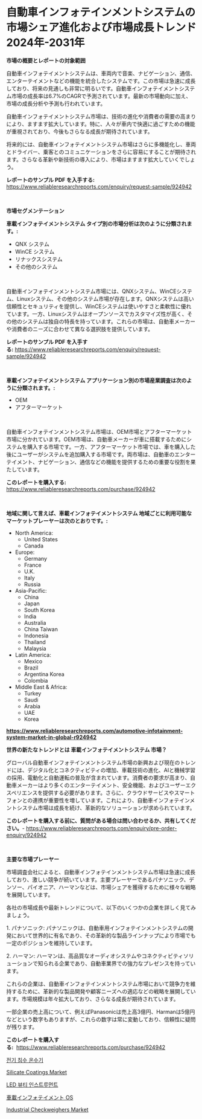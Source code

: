<p><h1>自動車インフォテインメントシステムの市場シェア進化および市場成長トレンド2024年-2031年</h1></p><p><strong>市場の概要とレポートの対象範囲</strong></p>
<p><p>自動車インフォテイメントシステムは、車両内で音楽、ナビゲーション、通信、エンターテイメントなどの機能を統合したシステムです。この市場は急速に成長しており、将来の見通しも非常に明るいです。自動車インフォテイメントシステム市場の成長率は6.7%のCAGRで予測されています。最新の市場動向に加え、市場の成長分析や予測も行われています。</p><p>自動車インフォテイメントシステム市場は、技術の進化や消費者の需要の高まりにより、ますます拡大しています。特に、人々が車内で快適に過ごすための機能が重視されており、今後もさらなる成長が期待されています。</p><p>将来的には、自動車インフォテイメントシステム市場はさらに多機能化し、車両とドライバー、乗客とのコミュニケーションをさらに容易にすることが期待されます。さらなる革新や新技術の導入により、市場はますます拡大していくでしょう。</p></p>
<p><strong>レポートのサンプル PDF を入手する:</strong> <a href="https://www.reliableresearchreports.com/enquiry/request-sample/924942">https://www.reliableresearchreports.com/enquiry/request-sample/924942</a></p>
<p>&nbsp;</p>
<p><strong>市場セグメンテーション</strong></p>
<p><strong>車載インフォテイメントシステム タイプ別の市場分析は次のように分類されます。:</strong></p>
<p><ul><li>QNX システム</li><li>WinCE システム</li><li>リナックスシステム</li><li>その他のシステム</li></ul></p>
<p>&nbsp;</p>
<p><p>自動車インフォテインメントシステム市場には、QNXシステム、WinCEシステム、Linuxシステム、その他のシステム市場が存在します。QNXシステムは高い信頼性とセキュリティを提供し、WinCEシステムは使いやすさと柔軟性に優れています。一方、Linuxシステムはオープンソースでカスタマイズ性が高く、その他のシステムは独自の特長を持っています。これらの市場は、自動車メーカーや消費者のニーズに合わせて異なる選択肢を提供しています。</p></p>
<p><strong>レポートのサンプル PDF を入手する:</strong>&nbsp;<a href="https://www.reliableresearchreports.com/enquiry/request-sample/924942">https://www.reliableresearchreports.com/enquiry/request-sample/924942</a></p>
<p>&nbsp;</p>
<p><strong> 車載インフォテイメントシステム アプリケーション別の市場産業調査は次のように分類されます。:</strong></p>
<p><ul><li>OEM</li><li>アフターマーケット</li></ul></p>
<p>&nbsp;</p>
<p><p>自動車インフォテインメントシステム市場は、OEM市場とアフターマーケット市場に分かれています。OEM市場は、自動車メーカーが車に搭載するためにシステムを購入する市場です。一方、アフターマーケット市場では、車を購入した後にユーザーがシステムを追加購入する市場です。両市場は、自動車のエンターテイメント、ナビゲーション、通信などの機能を提供するための重要な役割を果たしています。</p></p>
<p><strong>このレポートを購入する:</strong>&nbsp; <a href="https://www.reliableresearchreports.com/purchase/924942">https://www.reliableresearchreports.com/purchase/924942</a></p>
<p>&nbsp;</p>
<p><strong>地域に関して言えば、車載インフォテイメントシステム 地域ごとに利用可能なマーケットプレーヤーは次のとおりです。:</strong></p>
<p><ul>
    <li>
        North America:
        <ul>
            <li>United States</li>
            <li>Canada</li>
        </ul>
    </li>
    <li>
        Europe:
        <ul>
            <li>Germany</li>
            <li>France</li>
            <li>U.K.</li>
            <li>Italy</li>
            <li>Russia</li>
        </ul>
    </li>
    <li>
        Asia-Pacific:
        <ul>
            <li>China</li>
            <li>Japan</li>
            <li>South Korea</li>
            <li>India</li>
            <li>Australia</li>
            <li>China Taiwan</li>
            <li>Indonesia</li>
            <li>Thailand</li>
            <li>Malaysia</li>
        </ul>
    </li>
    <li>
        Latin America:
        <ul>
            <li>Mexico</li>
            <li>Brazil</li>
            <li>Argentina Korea</li>
            <li>Colombia</li>
        </ul>
    </li>
    <li>
        Middle East & Africa:
        <ul>
            <li>Turkey</li>
            <li>Saudi</li>
            <li>Arabia</li>
            <li>UAE</li>
            <li>Korea</li>
        </ul>
    </li>
    </ul></p>
<p><strong><a href="https://www.reliableresearchreports.com/automotive-infotainment-system-market-in-global-r924942">https://www.reliableresearchreports.com/automotive-infotainment-system-market-in-global-r924942</a></strong>&nbsp;</p>
<p><strong>世界の新たなトレンドとは 車載インフォテイメントシステム 市場？</strong></p>
<p><p>グローバル自動車インフォテインメントシステム市場の新興および現在のトレンドには、デジタル化とコネクティビティの増加、車載技術の進化、AIと機械学習の採用、電動化と自動運転の普及が含まれています。消費者の要求が高まり、自動車メーカーはより多くのエンターテイメント、安全機能、およびユーザーエクスペリエンスを提供する必要があります。さらに、クラウドサービスやスマートフォンとの連携が重要性を増しています。これにより、自動車インフォテインメントシステム市場は成長を続け、革新的なソリューションが求められています。</p></p>
<p><strong>このレポートを購入する前に、質問がある場合は問い合わせるか、共有してください。</strong>- <a href="https://www.reliableresearchreports.com/enquiry/pre-order-enquiry/924942">https://www.reliableresearchreports.com/enquiry/pre-order-enquiry/924942</a></p>
<p>&nbsp;</p>
<p><strong>主要な市場プレーヤー</strong></p>
<p><p>市場調査会社によると、自動車インフォテインメントシステム市場は急速に成長しており、激しい競争が続いています。主要プレーヤーであるパナソニック、デンソー、パイオニア、ハーマンなどは、市場シェアを獲得するために様々な戦略を展開しています。</p><p>各社の市場成長や最新トレンドについて、以下のいくつかの企業を詳しく見てみましょう。</p><p>1. パナソニック: パナソニックは、自動車用インフォテインメントシステムの開発において世界的に有名であり、その革新的な製品ラインナップにより市場でも一定のポジションを維持しています。</p><p>2. ハーマン: ハーマンは、高品質なオーディオシステムやコネクティビティソリューションで知られる企業であり、自動車業界での強力なプレゼンスを持っています。</p><p>これらの企業は、自動車インフォテインメントシステム市場において競争力を維持するために、革新的な製品開発や顧客ニーズへの適応などの戦略を展開しています。市場規模は年々拡大しており、さらなる成長が期待されています。</p><p>一部企業の売上高について、例えばPanasonicは売上高3億円、Harmanは5億円などという数字もありますが、これらの数字は常に変動しており、信頼性に疑問が残ります。</p></p>
<p><strong>このレポートを購入する:</strong>&nbsp;&nbsp;<a href="https://www.reliableresearchreports.com/purchase/924942">https://www.reliableresearchreports.com/purchase/924942</a></p>
<p><p><a href="https://github.com/Madalyell456456/Market-Research-Report-List-1/blob/main/338503720493.md">전기 침수 온수기</a></p><p><a href="https://issuu.com/reportprime-2/docs/silicate-coatings-market-size-2030.pptx">Silicate Coatings Market</a></p><p><a href="https://github.com/vs019sa3m8x/Market-Research-Report-List-1/blob/main/126264120492.md">LED 뷰티 인스트루먼트</a></p><p><a href="https://github.com/DonaldShaw1965/Market-Research-Report-List-1/blob/main/702835322461.md">車載インフォテイメント OS</a></p><p><a href="https://github.com/gulaimolin/Market-Research-Report-List-3/blob/main/industrial-checkweighers-market.md">Industrial Checkweighers Market</a></p></p>